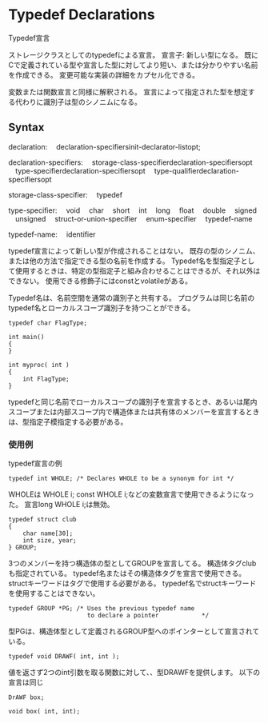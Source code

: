 # Typedef Declarations
Typedef宣言

ストレージクラスとしてのtypedefによる宣言。
宣言子: 新しい型になる。
既にCで定義されている型や宣言した型に対してより短い、または分かりやすい名前を作成できる。
変更可能な実装の詳細をカプセル化できる。

変数または関数宣言と同様に解釈される。
宣言によって指定された型を想定する代わりに識別子は型のシノニムになる。


## Syntax
declaration:
 declaration-specifiersinit-declarator-listopt;

declaration-specifiers:
 storage-class-specifierdeclaration-specifiersopt
 type-specifierdeclaration-specifiersopt
 type-qualifierdeclaration-specifiersopt

storage-class-specifier:
 typedef

type-specifier:
 void
 char
 short
 int
 long
 float
 double
 signed
 unsigned
 struct-or-union-specifier
 enum-specifier
 typedef-name

typedef-name:
 identifier


typedef宣言によって新しい型が作成されることはない。
既存の型のシノニム、または他の方法で指定できる型の名前を作成する。
Typedef名を型指定子として使用するときは、特定の型指定子と組み合わせることはできるが、それ以外はできない。
使用できる修飾子にはconstとvolatileがある。

Typedef名は、名前空間を通常の識別子と共有する。
プログラムは同じ名前のtypedef名とローカルスコープ識別子を持つことができる。
```lang:c
typedef char FlagType;

int main()
{
}

int myproc( int )
{
    int FlagType;
}
```
typedefと同じ名前でローカルスコープの識別子を宣言するとき、あるいは尾内スコープまたは内部スコープ内で構造体または共有体のメンバーを宣言するときは、型指定子模指定する必要がある。


### 使用例
typedef宣言の例

```lang:c
typedef int WHOLE; /* Declares WHOLE to be a synonym for int */
```
WHOLEは WHOLE i; const WHOLE i;などの変数宣言で使用できるようになった。
宣言long WHOLE i;は無効。

```lang:C
typedef struct club
{
    char name[30];
    int size, year;
} GROUP;
```
3つのメンバーを持つ構造体の型としてGROUPを宣言してる。
構造体タグclubも指定されている。
typedef名またはその構造体タグを宣言で使用できる。
structキーワードはタグで使用する必要がある。
typedef名でstructキーワードを使用することはできない。
```lang:c
typedef GROUP *PG; /* Uses the previous typedef name
                      to declare a pointer            */
```
型PGは、構造体型として定義されるGROUP型へのポインターとして宣言されている。
```lang:c
typedef void DRAWF( int, int );
```
値を返さず2つのint引数を取る関数に対して、、型DRAWFを提供します。
以下の宣言は同じ
```lang:c
DrAWF box;
```
```lang:c
void box( int, int);
```

